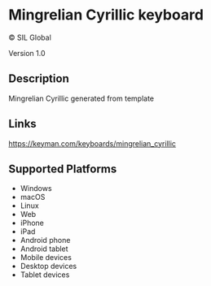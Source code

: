 Mingrelian Cyrillic keyboard
==============

© SIL Global

Version 1.0

Description
-----------

Mingrelian Cyrillic generated from template

Links
-----
https://keyman.com/keyboards/mingrelian_cyrillic

Supported Platforms
-------------------
 * Windows
 * macOS
 * Linux
 * Web
 * iPhone
 * iPad
 * Android phone
 * Android tablet
 * Mobile devices
 * Desktop devices
 * Tablet devices

